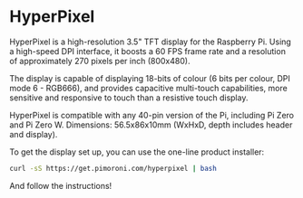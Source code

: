 <!--
---
name: Hyperpixel
class: board
type: display
formfactor: Custom
manufacturer: Pimoroni
description: A high-resolution 3.5" TFT display for the Raspberry Pi
url: https://shop.pimoroni.com/products/hyperpixel
github: https://github.com/pimoroni/hyperpixel
buy: https://shop.pimoroni.com/products/hyperpixel
image: 'hyperpixel.png'
pincount: 40
eeprom: no
power:
  '1':
  '2':
ground:
  '6':
  '9':
  '14':
  '20':
  '25':
  '30':
  '34':
  '39':
pin:
  'bcm0':
    name: DPI Clock
  'bcm1':
    name: DPI EN
  'bcm2':
    name: DPI V-Sync
  'bcm3':
    name: DPI H-Sync
  'bcm4':
    name: Blue 2
  'bcm5':
    name: Blue 3
  'bcm6':
    name: Blue 4
  'bcm7':
    name: Blue 5
  'bcm8':
    name: Blue 6
  'bcm9':
    name: Blue 7
  'bcm12':
    name: Green 2
  'bcm13':
    name: Green 3
  'bcm14':
    name: Green 4
  'bcm15':
    name: Green 5
  'bcm16':
    name: Green 6
  'bcm17':
    name: Green 7
  'bcm20':
    name: Red 2
  'bcm21':
    name: Red 3
  'bcm22':
    name: Red 4
  'bcm23':
    name: Red 5
  'bcm24':
    name: Red 6
  'bcm25':
    name: Red 7
  'bcm10':
    name: Touch Data
    mode: i2c
  'bcm11':
    name: Touch Clock
    mode: i2c
  'bcm18':
    name: Touch Interrupt
    mode: output
  'bcm19':
    name: Backlight Control
    mode: output
  'bcm26':
    name: LCD Program
    mode: output
  'bcm27':
    name: LCD Program
    mode: output
-->
# HyperPixel

HyperPixel is a high-resolution 3.5" TFT display for the Raspberry Pi. Using a high-speed DPI interface, it boosts a 60 FPS frame rate and a resolution of approximately 270 pixels per inch (800x480).

The display is capable of displaying 18-bits of colour (6 bits per colour, DPI mode 6 - RGB666), and provides capacitive multi-touch capabilities, more sensitive and responsive to touch than a resistive touch display.

HyperPixel is compatible with any 40-pin version of the Pi, including Pi Zero and Pi Zero W.
Dimensions: 56.5x86x10mm (WxHxD, depth includes header and display).

To get the display set up, you can use the one-line product installer:

```bash
curl -sS https://get.pimoroni.com/hyperpixel | bash
```

And follow the instructions!
